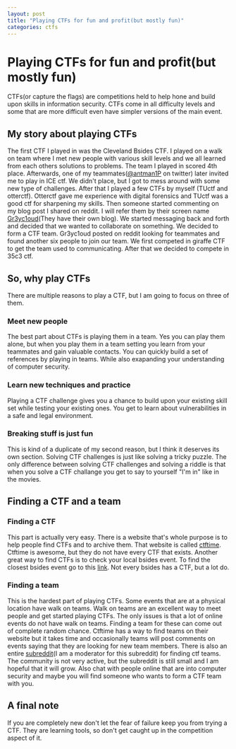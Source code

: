 ```yaml
---
layout: post
title: "Playing CTFs for fun and profit(but mostly fun)"
categories: ctfs
---
```


# Playing CTFs for fun and profit(but mostly fun)
CTFs(or capture the flags) are competitions held to help hone and build upon skills
in information security. CTFs come in all difficulty levels and some that are more difficult
even have simpler versions of the main event.

## My story about playing CTFs
The first CTF I played in was the Cleveland Bsides CTF.
I played on a walk on team where I met new people with various skill levels and we all learned from each others solutions
to problems. The team I played in scored 4th place. Afterwards, one of my teammates([@antman1P][antman] on twitter) later invited me to play in ICE ctf.
We didn't place, but I got to mess around with some new type of challenges. After that I played a few CTFs by myself (TUctf and otterctf).
Otterctf gave me experience with digital forensics and TUctf was a good ctf for sharpening my skills.
Then someone started commenting on my blog post I shared on reddit. I will refer them by their screen name [Gr3yc1oud][greycloud](They have their own blog). We started messaging back and forth and decided that we wanted to collaborate on something.
We decided to form a CTF team. Gr3yc1oud posted on reddit looking for teammates and found another six people to join our team.
We first competed in giraffe CTF to get the team used to communicating. After that we decided to compete in 35c3 ctf.

## So, why play CTFs
There are multiple reasons to play a CTF, but I am going to focus on three of them.

### Meet new people
The best part about CTFs is playing them in a team. Yes you can play them alone, but when you play them in a team 
setting you learn from your teammates and gain valuable contacts. You can quickly build a set of references by playing in teams.
While also exapanding your understanding of computer security.

### Learn new techniques and practice
Playing a CTF challenge gives you a chance to build upon your existing skill set while testing your existing ones.
You get to learn about vulnerabilities in a safe and legal environment.

### Breaking stuff is just fun
This is kind of a duplicate of my second reason, but I think it deserves its own section.
Solving CTF challenges is just like solving a tricky puzzle. The only difference between solving CTF challenges and 
solving a riddle is that when you solve a CTF challange you get to say to yourself "I'm in" like in the movies.

## Finding a CTF and a team

### Finding a CTF
This part is actually very easy. There is a website that's whole purpose is to help people find CTFs and to archive them.
That website is called [ctftime][ctf-time]. Ctftime is awesome, but they do not have every CTF that exists.
Another great way to find CTFs is to check your local bsides event. To find the closest bsides event go to this [link][bsides].
Not every bsides has a CTF, but a lot do.

### Finding a team
This is the hardest part of playing CTFs. Some events that are at a physical location have walk on teams.
Walk on teams are an excellent way to meet people and get started playing CTFs.
The only issues is that a lot of online events do not have walk on teams. Finding a team for these can come out of complete random chance.
Ctftime has a way to find teams on their website but it takes time and occasionally teams will post comments on events saying that they are looking for new team members.
There is also an entire [subreddit][reddit](I am a moderator for this subreddit) for finding ctf teams. The community is not very active, but the subreddit is still small and I am hopeful that it will grow.
Also chat with people online that are into computer security and maybe you will find someone who wants to form a CTF team with you.

## A final note
If you are completely new don't let the fear of failure keep you from trying a CTF.
They are learning tools, so don't get caught up in the competition aspect of it.


[ctf-time]: https://ctftime.org/
[bsides]: http://www.securitybsides.com/w/page/12194156/FrontPage
[reddit]: https://reddit.com/r/CtfTeamLookUp/
[antman]: https://twitter.com/antman1P
[greycloud]: https://gr3yc1oud.wordpress.com/
